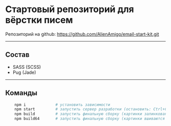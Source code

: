 # Стартовый репозиторий для вёрстки писем
Репозиторий на github:
https://github.com/AlienAmigo/email-start-kit.git

---
## Состав
- SASS (SCSS)
- Pug (Jade)
---
## Команды
```bash
    npm i             # установить зависимости
    npm start         # запустить сервер разработки (остановить: Ctrl+C)
    npm build         # запустить финальную сборку (картинки залинкованы, лежат в одной папке с html)
    npm build64       # запустить финальную сборку (картинки вшиваются в html, алгоритм base64)
```
